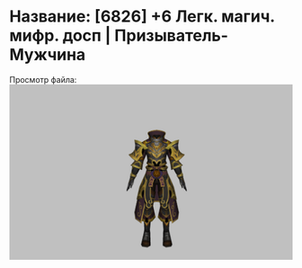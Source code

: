# Название: [6826] +6 Легк. магич. мифр. досп | Призыватель-Мужчина

Просмотр файла:
![p080023.png](p080023.png)